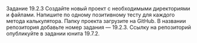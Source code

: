 Задание 19.2.3
Создайте новый проект с необходимыми директориями и файлами.
Напишите по одному позитивному тесту для каждого метода калькулятора. Папку проекта загрузите на GitHub. В названии репозитория добавьте номер задания — 19.2.3. Ссылку на репозиторий опубликуйте в задании юнита 19.7.2.
